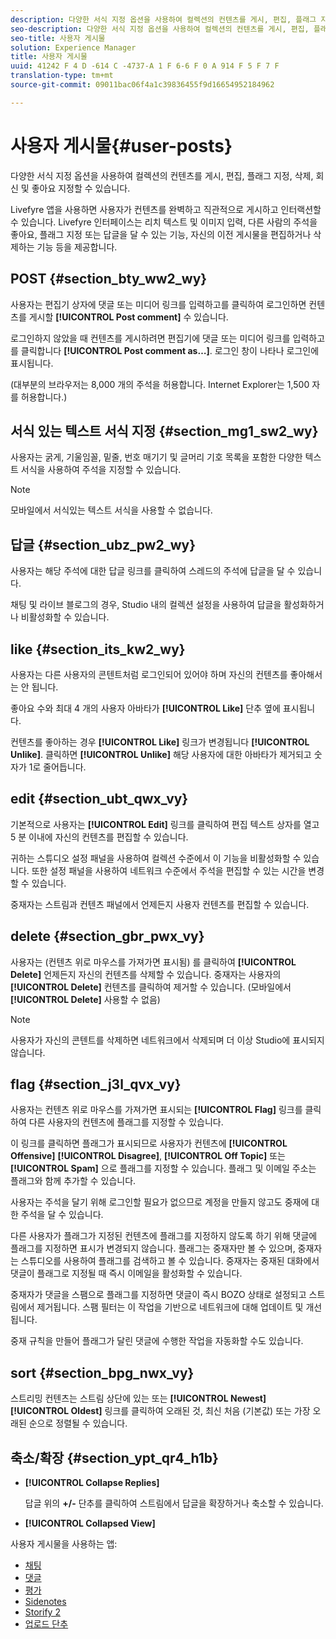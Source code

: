 ```yaml
---
description: 다양한 서식 지정 옵션을 사용하여 컬렉션의 컨텐츠를 게시, 편집, 플래그 지정, 삭제, 회신 및 좋아요 지정할 수 있습니다.
seo-description: 다양한 서식 지정 옵션을 사용하여 컬렉션의 컨텐츠를 게시, 편집, 플래그 지정, 삭제, 회신 및 좋아요 지정할 수 있습니다.
seo-title: 사용자 게시물
solution: Experience Manager
title: 사용자 게시물
uuid: 41242 F 4 D -614 C -4737-A 1 F 6-6 F 0 A 914 F 5 F 7 F
translation-type: tm+mt
source-git-commit: 09011bac06f4a1c39836455f9d16654952184962

---
```



# 사용자 게시물{#user-posts}

다양한 서식 지정 옵션을 사용하여 컬렉션의 컨텐츠를 게시, 편집, 플래그 지정, 삭제, 회신 및 좋아요 지정할 수 있습니다.

Livefyre 앱을 사용하면 사용자가 컨텐츠를 완벽하고 직관적으로 게시하고 인터랙션할 수 있습니다. Livefyre 인터페이스는 리치 텍스트 및 이미지 입력, 다른 사람의 주석을 좋아요, 플래그 지정 또는 답글을 달 수 있는 기능, 자신의 이전 게시물을 편집하거나 삭제하는 기능 등을 제공합니다.

## POST {#section_bty_ww2_wy}

사용자는 편집기 상자에 댓글 또는 미디어 링크를 입력하고를 클릭하여 로그인하면 컨텐츠를 게시할 **[!UICONTROL Post comment]** 수 있습니다.

로그인하지 않았을 때 컨텐츠를 게시하려면 편집기에 댓글 또는 미디어 링크를 입력하고를 클릭합니다 **[!UICONTROL Post comment as…]**. 로그인 창이 나타나 로그인에 표시됩니다.

(대부분의 브라우저는 8,000 개의 주석을 허용합니다. Internet Explorer는 1,500 자를 허용합니다.)

## 서식 있는 텍스트 서식 지정 {#section_mg1_sw2_wy}

사용자는 굵게, 기울임꼴, 밑줄, 번호 매기기 및 글머리 기호 목록을 포함한 다양한 텍스트 서식을 사용하여 주석을 지정할 수 있습니다.

>[!NOTE]
>
>모바일에서 서식있는 텍스트 서식을 사용할 수 없습니다.

## 답글 {#section_ubz_pw2_wy}

사용자는 해당 주석에 대한 답글 링크를 클릭하여 스레드의 주석에 답글을 달 수 있습니다.

채팅 및 라이브 블로그의 경우, Studio 내의 컬렉션 설정을 사용하여 답글을 활성화하거나 비활성화할 수 있습니다.

## like {#section_its_kw2_wy}

사용자는 다른 사용자의 콘텐트처럼 로그인되어 있어야 하며 자신의 컨텐츠를 좋아해서는 안 됩니다.

좋아요 수와 최대 4 개의 사용자 아바타가 **[!UICONTROL Like]** 단추 옆에 표시됩니다.

컨텐츠를 좋아하는 경우 **[!UICONTROL Like]** 링크가 변경됩니다 **[!UICONTROL Unlike]**. 클릭하면 **[!UICONTROL Unlike]** 해당 사용자에 대한 아바타가 제거되고 숫자가 1로 줄어듭니다.

## edit {#section_ubt_qwx_vy}

기본적으로 사용자는 **[!UICONTROL Edit]** 링크를 클릭하여 편집 텍스트 상자를 열고 5 분 이내에 자신의 컨텐츠를 편집할 수 있습니다.

귀하는 스튜디오 설정 패널을 사용하여 컬렉션 수준에서 이 기능을 비활성화할 수 있습니다. 또한 설정 패널을 사용하여 네트워크 수준에서 주석을 편집할 수 있는 시간을 변경할 수 있습니다.

중재자는 스트림과 컨텐츠 패널에서 언제든지 사용자 컨텐츠를 편집할 수 있습니다.

## delete {#section_gbr_pwx_vy}

사용자는 (컨텐츠 위로 마우스를 가져가면 표시됨) 를 클릭하여 **[!UICONTROL Delete]** 언제든지 자신의 컨텐츠를 삭제할 수 있습니다. 중재자는 사용자의 **[!UICONTROL Delete]** 컨텐츠를 클릭하여 제거할 수 있습니다. (모바일에서 **[!UICONTROL Delete]** 사용할 수 없음)

>[!NOTE]
>
>사용자가 자신의 콘텐트를 삭제하면 네트워크에서 삭제되며 더 이상 Studio에 표시되지 않습니다.

## flag {#section_j3l_qvx_vy}

사용자는 컨텐츠 위로 마우스를 가져가면 표시되는 **[!UICONTROL Flag]** 링크를 클릭하여 다른 사용자의 컨텐츠에 플래그를 지정할 수 있습니다.

이 링크를 클릭하면 플래그가 표시되므로 사용자가 컨텐츠에 **[!UICONTROL Offensive]** **[!UICONTROL Disagree]**, **[!UICONTROL Off Topic]** 또는 **[!UICONTROL Spam]** 으로 플래그를 지정할 수 있습니다. 플래그 및 이메일 주소는 플래그와 함께 추가할 수 있습니다.

사용자는 주석을 달기 위해 로그인할 필요가 없으므로 계정을 만들지 않고도 중재에 대한 주석을 달 수 있습니다.

다른 사용자가 플래그가 지정된 컨텐츠에 플래그를 지정하지 않도록 하기 위해 댓글에 플래그를 지정하면 표시가 변경되지 않습니다. 플래그는 중재자만 볼 수 있으며, 중재자는 스튜디오를 사용하여 플래그를 검색하고 볼 수 있습니다. 중재자는 중재된 대화에서 댓글이 플래그로 지정될 때 즉시 이메일을 활성화할 수 있습니다.

중재자가 댓글을 스팸으로 플래그를 지정하면 댓글이 즉시 BOZO 상태로 설정되고 스트림에서 제거됩니다. 스팸 필터는 이 작업을 기반으로 네트워크에 대해 업데이트 및 개선됩니다.

중재 규칙을 만들어 플래그가 달린 댓글에 수행한 작업을 자동화할 수도 있습니다.

## sort {#section_bpg_nwx_vy}

스트리밍 컨텐츠는 스트림 상단에 있는 또는 **[!UICONTROL Newest]** **[!UICONTROL Oldest]** 링크를 클릭하여 오래된 것, 최신 처음 (기본값) 또는 가장 오래된 순으로 정렬될 수 있습니다.

## 축소/확장 {#section_ypt_qr4_h1b}

* **[!UICONTROL Collapse Replies]**

   답글 위의 **+/-** 단추를 클릭하여 스트림에서 답글을 확장하거나 축소할 수 있습니다.

* **[!UICONTROL Collapsed View]**



사용자 게시물을 사용하는 앱:

* [채팅](/help/using/c-about-apps/c-chat-app/c-chat-app.md#c_chat_app)
* [댓글](/help/using/c-about-apps/c-comments/c-comments.md)
* [평가](/help/using/c-about-apps/c-reviews-app/c-reviews-app.md#c_reviews_app)
* [Sidenotes](/help/using/c-about-apps/c-sidenotes-app/c-sidenotes-app.md#c_sidenotes_app)
* [Storify 2](/help/using/c-about-apps/c-storify2/c-storify2.md#c_storify2)
* [업로드 단추](/help/using/c-about-apps/c-upload-button-app/c-upload-button-app.md#c_upload_button_app)

